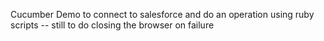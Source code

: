 Cucumber Demo to connect to salesforce
and do an operation using ruby scripts
-- still to do closing the browser on failure
